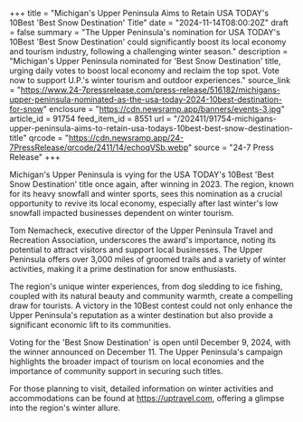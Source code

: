 +++
title = "Michigan's Upper Peninsula Aims to Retain USA TODAY's 10Best 'Best Snow Destination' Title"
date = "2024-11-14T08:00:20Z"
draft = false
summary = "The Upper Peninsula's nomination for USA TODAY's 10Best 'Best Snow Destination' could significantly boost its local economy and tourism industry, following a challenging winter season."
description = "Michigan's Upper Peninsula nominated for 'Best Snow Destination' title, urging daily votes to boost local economy and reclaim the top spot. Vote now to support U.P.'s winter tourism and outdoor experiences."
source_link = "https://www.24-7pressrelease.com/press-release/516182/michigans-upper-peninsula-nominated-as-the-usa-today-2024-10best-destination-for-snow"
enclosure = "https://cdn.newsramp.app/banners/events-3.jpg"
article_id = 91754
feed_item_id = 8551
url = "/202411/91754-michigans-upper-peninsula-aims-to-retain-usa-todays-10best-best-snow-destination-title"
qrcode = "https://cdn.newsramp.app/24-7PressRelease/qrcode/2411/14/echoqVSb.webp"
source = "24-7 Press Release"
+++

<p>Michigan's Upper Peninsula is vying for the USA TODAY's 10Best 'Best Snow Destination' title once again, after winning in 2023. The region, known for its heavy snowfall and winter sports, sees this nomination as a crucial opportunity to revive its local economy, especially after last winter's low snowfall impacted businesses dependent on winter tourism.</p><p>Tom Nemacheck, executive director of the Upper Peninsula Travel and Recreation Association, underscores the award's importance, noting its potential to attract visitors and support local businesses. The Upper Peninsula offers over 3,000 miles of groomed trails and a variety of winter activities, making it a prime destination for snow enthusiasts.</p><p>The region's unique winter experiences, from dog sledding to ice fishing, coupled with its natural beauty and community warmth, create a compelling draw for tourists. A victory in the 10Best contest could not only enhance the Upper Peninsula's reputation as a winter destination but also provide a significant economic lift to its communities.</p><p>Voting for the 'Best Snow Destination' is open until December 9, 2024, with the winner announced on December 11. The Upper Peninsula's campaign highlights the broader impact of tourism on local economies and the importance of community support in securing such titles.</p><p>For those planning to visit, detailed information on winter activities and accommodations can be found at <a href='https://uptravel.com' rel='nofollow' target='_blank'>https://uptravel.com</a>, offering a glimpse into the region's winter allure.</p>